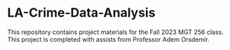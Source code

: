 # LA-Crime-Data-Analysis
This repository contains project materials for the Fall 2023 MGT 256 class. This project is completed with assists from Professor Adem Orsdemir.
